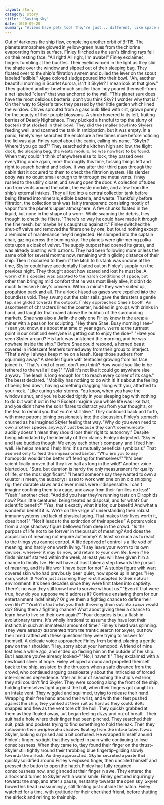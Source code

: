 ```yaml
---
layout: story
category: story
title:  "Saving Sky"
date: 2020-09-20
summary: "Aliens have pets too! They're just... different, like space worms and stuff."
---
```


Out of darkness the ship flew, completing another orbit of B-115. The planets atmosphere glowed in yellow-green hues from the chlorine evaporating from its surface.
    Finley flinched as the sun's blinding rays fell on their resting face.
    "All right! All right, I'm awake!" Finley exclaimed, fingers fumbling at the buckles.
    Their eyelid winced in the light as they slid the shade over the window and slipped out of their sleeping bag.
    They floated over to the ship's filtration system and pulled the lever on the spout labeled "edible." Algae colored sludge poured into their bowl.
    "Ah, another beautiful morning in Scarlet Aurora, isn't it Skyler? I mean look at that glow."
    They grabbed another bowl–much smaller than they poured themself–from a net labeled "clean" that was anchored to the wall.
    "This planet sure does have the most delicious bacteria, don't you think Sky? I wonder why that is."
    On their way to Skyler's tank they passed by their little garden which lined the window. Chives sprouted from a glass bulb filled with dirt, grown purely for the beauty of their purple blossoms. A shrub hovered to its left, fruiting berries of Deadly Nightshade. They plucked a handful to top the slurry of bacteria that sloshed in their bowl.
    They slid the smaller bowl into Skylers feeding well, and scanned the tank in anticipation, but it was empty. In a panic, Finely's eye searched the enclosure a few times more before noticing the lid was ajar.
    Finley raced about the cabin, calling his name. "Skyler? Where'd you go bud?"
    They searched the kitchen high and low, the flight deck, the sleeping bag, the waste module: he was nowhere to be found. When they couldn't think of anywhere else to look, they passed over everything once again, more thoroughly this time, tossing things left and right to search behind and below.
    It was after their third pass through the cabin that it occurred to them to check the filtration system. His slender body was no doubt small enough to fit through the metal vents. Finley rushed to the utility closet, and swung open the door.
    A collection of tubes ran from vents around the cabin, the waste module, and a few from the ship’s external intakes. They all fed into a central collection tank before being filtered into minerals, edible bacteria, and waste.
    Thankfully before filtration, the collection tank was fairly transparent: consisting mostly of vapor from the planet's upper atmosphere. A few chunks floated in the liquid, but none in the shape of a worm.
    While scanning the debris, they thought to check the filters. "There's no way he could have made it through the fine mesh, but maybe he's caught up against it."
    Finley switched the shut-off valve and removed the filters one by one, but found nothing except a reminder of maintenance they'd neglected.
    He slumped into the captain chair, gazing across the burning sky. The planets were glimmering polka-dots upon a cloak of velvet.
    The supply outpost had opened its gates, and was already bustling with patrons. They had been following more or less the same orbit for several months now, remaining within gliding distance of their ship.
    Then it occurred to them: if the latch to his tank was undone at the time, Skyler could have accidentally floated out on Finley's supply run the previous night. They thought about how scared and lost he must be. A worm of his species was adapted to the harsh conditions of space, but other than bringing mild comfort that he was most likely alive, it didn't do much to lessen Finley's concern.
    Within a minute they were suited up, propulsion pack and all. The airlock hissed as gases were expelled into the boundless void. They swung out the solar sails, gave the thrusters a gentle tap, and glided towards the outpost.
    Finley approached Shae’s booth. An assortment of characters lined the counter, huddled in groups with drinks in hand, and laughter that roared above the hubbub of the surrounding markets. Shae was also a Jarlin-the only one Finley knew in the area: a miner with a passion for sculpting.
    "Hey there Shae. Busy morning I see–"
    "Yeah you know, it's about that time of year again. We're at the furthest point in our orbit and everyone is getting out to enjoy the nice–"
    "Have you seen Skyler around? His tank was unlatched this morning, and he was nowhere inside the ship."
    Before Shae could respond, a horned beast covered in iridescent feathers turned away from their group to interject. "That's why I always keep mine on a leash. Keep those suckers from squirming away."
    A slender figure with tentacles growing from his face joined in. "That's kind of cruel, don't you think? How would you like to be tethered to the wall all day?"
    "Well it's not like it could go anywhere else anyway. The leash is long enough for it to reach every corner of its cage." The beast declared.
    "Mobility has nothing to do with it! It's about the feeling of being tied down, having something dragging along with you, attached to your neck.
    "Like during solar storms. You know, when you have the windows shut, and you're buckled tightly in your sleeping bag with nothing to do but wait it out in fear? Except imagine your whole life was like that, and you didn't have the solar flares to distract you from your thoughts, or the fear to remind you that you're still alive."
    They continued back and forth, with more patrons joining passionately into the discussion. Finley’s stomach churned as he imagined Skyler feeling that way.
    "Why do you even need to own another species anyway? Just because they can't communicate audibly doesn't mean they should lose their right to autonomy."
    Despite being intimidated by the intensity of their claims, Finley interjected. "Skyler and I are buddies though! We enjoy each other's company, and I feed him well. He helps me and I help him: it's a mutually beneficial symbiosis."
    That seemed only to feed the impassioned banter.
    "Who are you to say homopods wouldn't be better off fending for themselves?"
    "It's been scientifically proven that they live half as long in the wild!" Another voice blurted out.
    "Sure, but duration is hardly the only measurement for quality of life, or the most significant."
    "I heard someone say they wanted to own a Gluaton! I mean, the audacity! I used to work with one on an old shipping rig; their durable claws and clever minds were indispensable. I can't imagine confining them to a cage, and away from their families no less!"
    "Yeah!" another cried. "And did you hear they're running tests on Dinophids now? Pour little creatures, being treated as disposal, and for what? Our scientific benefit?"
    "Yes, that's exactly what it's for, our benefit! And what a wonderful benefit it is. We’re on the verge of understanding their robust immune systems and lack of physical aging. That makes their lives worth it, does it not?"
    “Not if leads to the extinction of their species!”
    A potent voice from a large shadowy figure bellowed from deep in the crowd. "Is the purpose of life not to be forever in the pursuit of meaning? And does the acquisition of meaning not require autonomy? At least so much as to react to the things you cannot control. A life deprived of control is a life void of meaning, and hardly one worth living.
    "I say leave your worm to its own devices, wherever it may be now, and return to your own life. Even if he finds himself starved within the week, at least you will have given him a chance to finally live. He will have at least taken a step towards the pursuit of meaning, and his life won't have been for not."
    A stubby figure with wart covered skin who had previously been quiet, now spoke up in anger. "Hey man, watch it! You're just assuming they're still adapted to their natural environment! It's been decades since they were first taken into captivity. There's no way they still know how to survive without us."
    "Even if that were true, how do you suppose we'd address it? Continue enslaving them for our entertainment indefinitely? Or give them a fighting chance to define their own life?"
    "Yeah? Is that what you think throwing them out into space would do? Giving them a fighting chance? What about giving them a chance to learn how to live on their own again?"
    "Four decades is but a flash in evolutionary terms. It's wholly irrational to assume they have lost their instincts in such an immaterial amount of time."
    Finley's head was spinning. They were already disoriented from the frantic search for Skyler, but now their mind rattled with these questions they were trying to answer for themself.
    A delicate voice approached Finley from behind, placing a gentle paw on their shoulder. "Hey, sorry about your homopod. A friend of mine lost hers a while ago, and ended up finding him on the outside of her ship. But I assume you've already looked–"
    "No, I haven't!" They exclaimed with a newfound sliver of hope.
    Finley whipped around and propelled themself back to the ship, assisted by the thrusters when a safe distance from the crowd, who continued arguing passionately about the intricacies of forced inter-species dependence.
    After an hour of searching the ship's exterior, they still couldn't find Skyler. They were scooting along the front of the ship, holding themselves tight against the hull, when their fingers got caught in an intake vent. They wiggled and squirmed, trying to release their hand.
    Wrapping their free hand around their wrist, and with their feet pushed against the ship, they yanked at their suit as hard as they could. Bolts snapped and flew as the vent tore off the hull. They quickly grabbed at them as they floated away, but began feeling dizzy and out of breath. Their suit had a hole where their finger had been pinched.
    They searched their suit, pack and pockets trying to find something to hold the leak. Then they noticed–in their peripheral–a shadow floating from the intake tube. It was Skyler, looking surprised and a bit confused. He wrapped himself around Finley's finger, so tight that they yelped in pain while continuing to lose consciousness.
    When they came to, they found their finger on the thrust–Skyler still tightly around their throbbing blue fingertip–gliding slowly towards the airlock. As they approached, Skyler secreted a paste that quickly solidified around Finley's exposed finger, then uncoiled himself and pressed the button to open the hatch.
    Finley had fully regained consciousness now, and glanced at their finger in awe. They entered the airlock and turned to Skyler with a warm smile.
    Finley gestured inquiringly towards the ship, and after a pause, hesitantly towards the open sky. Skyler bowed his head unassumingly, still floating just outside the hatch. Finley watched for a time, with gratitude for their cherished friend, before shutting the airlock and retiring to their ship.
